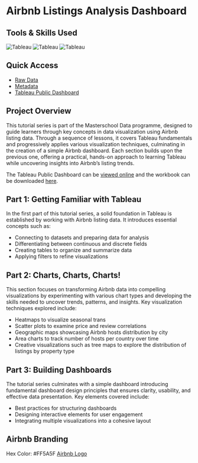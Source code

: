 # Airbnb Listings Analysis Dashboard

## Tools & Skills Used

![Tableau](https://img.shields.io/badge/Tableau-Dashboard-%235778a4)
![Tableau](https://img.shields.io/badge/Tableau-Data%20Analysis-%235778a4)
![Tableau](https://img.shields.io/badge/Tableau-Interactive%20Filtering-%235778a4)  

## Quick Access

- [Raw Data](https://drive.google.com/file/d/13viujaEH_m9-qdF7bPk61IGeKeRBJPvz/view?usp=drive_link)
- [Metadata](/airbnb-metadata.md)
- [Tableau Public Dashboard](https://public.tableau.com/app/profile/annelize.krause/viz/AirbnbListings_17494924337650/AirbnbStory)

## Project Overview

This tutorial series is part of the Masterschool Data programme, designed to guide learners through key concepts in data visualization using Airbnb listing data. Through a sequence of lessons, it covers Tableau fundamentals and progressively applies various visualization techniques, culminating in the creation of a simple Airbnb dashboard. Each section builds upon the previous one, offering a practical, hands-on approach to learning Tableau while uncovering insights into Airbnb’s listing trends.

The Tableau Public Dashboard can be [viewed online](https://public.tableau.com/app/profile/annelize.krause/viz/AirbnbListings_17494924337650/AirbnbStory) and the workbook can be downloaded [here](/airbnb-listings.twb).

## Part 1: Getting Familiar with Tableau

In the first part of this tutorial series, a solid foundation in Tableau is established by working with Airbnb listing data. It introduces essential concepts such as:

- Connecting to datasets and preparing data for analysis
- Differentiating between continuous and discrete fields
- Creating tables to organize and summarize data
- Applying filters to refine visualizations

## Part 2: Charts, Charts, Charts!

This section focuses on transforming Airbnb data into compelling visualizations by experimenting with various chart types and developing the skills needed to uncover trends, patterns, and insights. Key visualization techniques explored include:

- Heatmaps to visualize seasonal trans
- Scatter plots to examine price and review correlations
- Geographic maps showcasing Airbnb hosts distribution by city
- Area charts to track number of hosts per country over time
- Creative visualizations such as tree maps to explore the distribution of listings by property type

## Part 3: Building Dashboards

The tutorial series culminates with a simple dashboard introducing fundamental dashboard design principles that ensures clarity, usability, and effective data presentation. Key elements covered include:

- Best practices for structuring dashboards
- Designing interactive elements for user engagement
- Integrating multiple visualizations into a cohesive layout

## Airbnb Branding

Hex Color:  #FF5A5F
[Airbnb Logo](/airbnb-logo.png)
